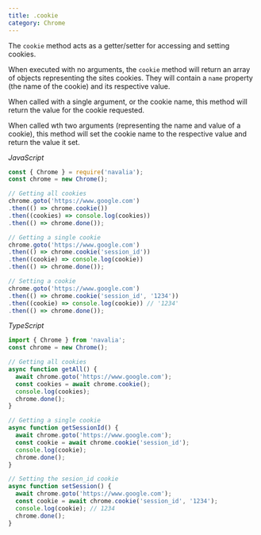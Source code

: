 ```yaml
---
title: .cookie
category: Chrome
---
```


The `cookie` method acts as a getter/setter for accessing and setting cookies.

When executed with no arguments, the `cookie` method will return an array of objects representing the sites cookies. They will contain a `name` property (the name of the cookie) and its respective value.

When called with a single argument, or the cookie name, this method will return the value for the cookie requested.

When called wth two arguments (representing the name and value of a cookie), this method will set the cookie name to the respective value and return the value it set.

*JavaScript*
```js
const { Chrome } = require('navalia');
const chrome = new Chrome();

// Getting all cookies
chrome.goto('https://www.google.com')
.then(() => chrome.cookie())
.then((cookies) => console.log(cookies))
.then(() => chrome.done());

// Getting a single cookie
chrome.goto('https://www.google.com')
.then(() => chrome.cookie('session_id'))
.then((cookie) => console.log(cookie))
.then(() => chrome.done());

// Setting a cookie
chrome.goto('https://www.google.com')
.then(() => chrome.cookie('session_id', '1234'))
.then((cookie) => console.log(cookie)) // '1234'
.then(() => chrome.done());
```

*TypeScript*
```ts
import { Chrome } from 'navalia';
const chrome = new Chrome();

// Getting all cookies
async function getAll() {
  await chrome.goto('https://www.google.com');
  const cookies = await chrome.cookie();
  console.log(cookies);
  chrome.done();
}

// Getting a single cookie
async function getSessionId() {
  await chrome.goto('https://www.google.com');
  const cookie = await chrome.cookie('session_id');
  console.log(cookie);
  chrome.done();
}

// Setting the sesion_id cookie
async function setSession() {
  await chrome.goto('https://www.google.com');
  const cookie = await chrome.cookie('session_id', '1234');
  console.log(cookie); // 1234
  chrome.done();
}
```
